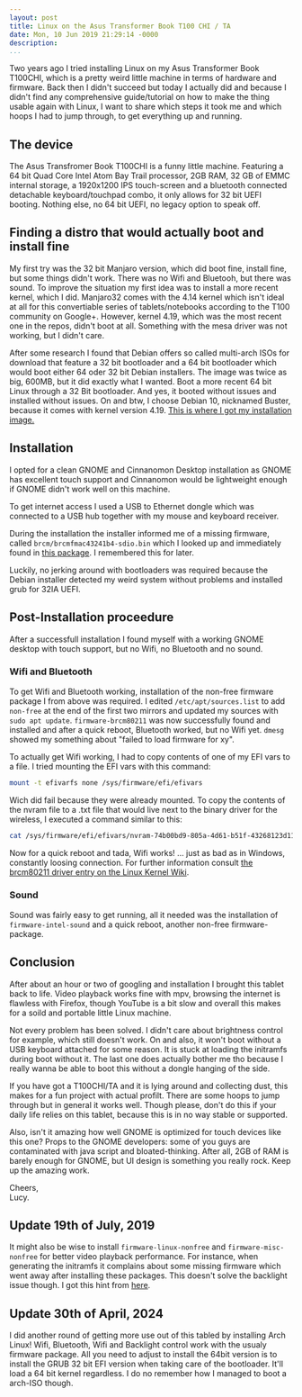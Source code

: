 ```yaml
---
layout: post
title: Linux on the Asus Transformer Book T100 CHI / TA
date: Mon, 10 Jun 2019 21:29:14 -0000
description: 
...
```


Two years ago I tried installing Linux on my Asus Transformer Book T100CHI,
which is a pretty weird little machine in terms of hardware and firmware.
Back then I didn't succeed but today I actually did
and because I didn't find any comprehensive guide/tutorial on how to make the thing usable again with Linux,
I want to share which steps it took me and which hoops I had to jump through, to get everything up and running.

## The device

The Asus Transfromer Book T100CHI is a funny little machine.
Featuring a 64 bit Quad Core Intel Atom Bay Trail processor, 2GB RAM, 32 GB of EMMC internal storage,
a 1920x1200 IPS touch-screen and a bluetooth connected detachable keyboard/touchpad combo,
it only allows for 32 bit UEFI booting.
Nothing else, no 64 bit UEFI, no legacy option to speak off.

## Finding a distro that would actually boot and install fine

My first try was the 32 bit Manjaro version, which did boot fine, install fine, but some things didn't work.
There was no Wifi and Bluetooh, but there was sound.
To improve the situation my first idea was to install a more recent kernel, which I did.
Manjaro32 comes with the 4.14 kernel which isn't ideal at all for this convertiable series of tablets/notebooks
according to the T100 community on Google+.
However, kernel 4.19, which was the most recent one in the repos, didn't boot at all.
Something with the mesa driver was not working, but I didn't care.

After some research I found that Debian offers so called multi-arch ISOs for download
that feature a 32 bit bootloader and a 64 bit bootloader
which would boot either 64 oder 32 bit Debian installers.
The image was twice as big, 600MB, but it did exactly what I wanted.
Boot a more recent 64 bit Linux through a 32 Bit bootloader.
And yes, it booted without issues and installed without issues.
On and btw, I choose Debian 10, nicknamed Buster, because it comes with kernel version 4.19.
<a href="https://www.debian.org/devel/debian-installer/">This is where I got my installation image.</a>

## Installation

I opted for a clean GNOME and Cinnanomon Desktop installation as GNOME has excellent touch support
and Cinnanomon would be lightweight enough if GNOME didn't work well on this machine.

To get internet access I used a USB to Ethernet dongle which was connected to a USB hub together with my mouse and keyboard receiver.

During the installation the installer informed me of a missing firmware, called `brcm/brcmfmac43241b4-sdio.bin`
which I looked up and immediately found in <a href="https://packages.debian.org/sid/firmware-brcm80211">this package</a>.
I remembered this for later.

Luckily, no jerking around with bootloaders was required
because the Debian installer detected my weird system without problems and installed grub for 32IA UEFI.

## Post-Installation proceedure

After a successfull installation I found myself with a working GNOME desktop with touch support, but no Wifi, no Bluetooth and no sound.

### Wifi and Bluetooth

To get Wifi and Bluetooth working, installation of the non-free firmware package I from above was required.
I edited `/etc/apt/sources.list` to add `non-free` at the end of the first two mirrors
and updated my sources with `sudo apt update`.
`firmware-brcm80211` was now successfully found and installed and after a quick reboot, Bluetooth worked, but no Wifi yet.
`dmesg` showed my something about "failed to load firmware for xy".

To actually get Wifi working, I had to copy contents of one of my EFI vars to a file.
I tried mounting the EFI vars with this command:
```bash
mount -t efivarfs none /sys/firmware/efi/efivars
```

Wich did fail because they were already mounted.
To copy the contents of the nvram file to a .txt file that would live next to the binary driver for the wireless,
I executed a command similar to this: 
```bash
cat /sys/firmware/efi/efivars/nvram-74b00bd9-805a-4d61-b51f-43268123d113 < /lib/firmware/brcm/brcmfmac43241b4-sdio.txt
```

Now for a quick reboot and tada, Wifi works! … just as bad as in Windows, constantly loosing connection.
For further information consult
[the brcm80211 driver entry on the Linux Kernel Wiki](https://wireless.wiki.kernel.org/en/users/drivers/brcm80211#firmware_installation1).

### Sound

Sound was fairly easy to get running, all it needed was the installation of `firmware-intel-sound`
and a quick reboot, another non-free firmware-package.

## Conclusion

After about an hour or two of googling and installation I brought this tablet back to life.
Video playback works fine with mpv, browsing the internet is flawless with Firefox,
though YouTube is a bit slow and overall this makes for a soild and portable little Linux machine.

Not every problem has been solved.
I didn't care about brightness control for example, which still doesn't work.
On and also, it won't boot without a USB keyboard attached for some reason.
It is stuck at loading the initramfs during boot without it.
The last one does actually bother me tho because I really wanna be able to boot this without a dongle hanging of the side.

If you have got a T100CHI/TA and it is lying around and collecting dust, this makes for a fun project with actual profilt.
There are some hoops to jump through but in general it works well.
Though please, don't do this if your daily life relies on this tablet, because this is in no way stable or supported.

Also, isn't it amazing how well GNOME is optimized for touch devices like this one?
Props to the GNOME developers: some of you guys are contaminated with java script and bloated-thinking.
After all, 2GB of RAM is barely enough for GNOME, but UI design is something you really rock.
Keep up the amazing work.

Cheers,<br>
Lucy.

## Update 19th of July, 2019

It might also be wise to install `firmware-linux-nonfree` and `firmware-misc-nonfree` for better video playback performance.
For instance, when generating the initramfs it complains about some missing firmware which went away after installing these packages.
This doesn't solve the backlight issue though.
I got this hint from <a href="https://bugs.debian.org/cgi-bin/bugreport.cgi?bug=800835">here</a>.

## Update 30th of April, 2024

I did another round of getting more use out of this tabled by installing Arch Linux!
Wifi, Bluetooth, Wifi and Backlight control work with the usualy firmware package.
All you need to adjust to install the 64bit version is to install the GRUB 32 bit EFI version when taking care of the bootloader.
It'll load a 64 bit kernel regardless.
I do no remember how I managed to boot a arch-ISO though.
